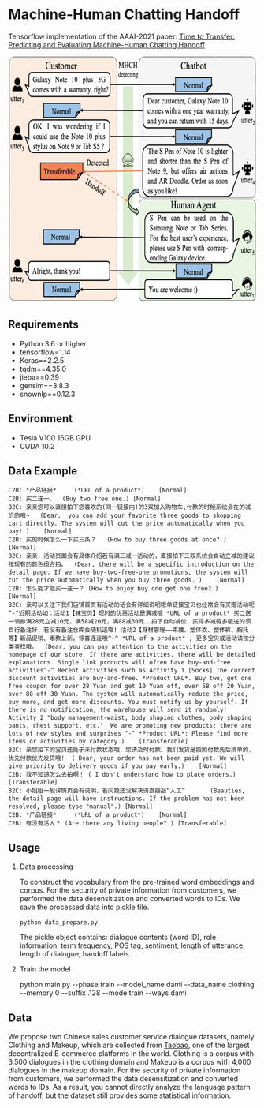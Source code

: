 # Machine-Human Chatting Handoff
Tensorflow implementation of the AAAI-2021 paper: [Time to Transfer: Predicting and Evaluating Machine-Human Chatting Handoff](https://arxiv.org/pdf/2012.07610.pdf)

<div align=center><img src="./exemplar.png" height="500"/></div>

## Requirements

* Python 3.6 or higher
* tensorflow=1.14
* Keras==2.2.5
* tqdm==4.35.0
* jieba==0.39
* gensim==3.8.3
* snownlp==0.12.3

## Environment

* Tesla V100 16GB GPU
* CUDA 10.2

## Data Example
```
C2B: *产品链接* 	(*URL of a product*)	[Normal]
C2B: 买二送一。	(Buy two free one.)	[Normal]
B2C: 亲亲您可以直接拍下您喜欢的(同一链接内)的3双加入购物车,付款的时候系统会在的减价的哦~ 	(Dear,  you can add your favorite three goods to shopping cart directly. The system will cut the price automatically when you pay! )	[Normal]
C2B: 买的时候怎么一下买三条？	(How to buy three goods at once? )	[Normal]
B2C: 亲亲，活动页面会有具体介绍若有满三减一活动的，直接拍下三双系统会自动立减的建议按现有的颜色组合拍。	(Dear, there will be a specific introduction on the detail page. If we have buy-two-free-one promotions, the system will cut the price automatically when you buy three goods. )	[Normal]
C2B: 怎么能才能买一送一？	(How to enjoy buy one get one free? )	[Normal]
B2C: 亲可以关注下我们店铺首页有活动的话会有详细说明哦单链接宝贝也经常会有买赠活动呢^-^近期活动如：活动1【袜宝贝】现时的优惠活动是满减哦 *URL of a product* 买二送一领券满28元立减10元，满58减20元，满88减30元……拍下自动减价，买得多减得多哦送的须自行备注好，若没有备注仓库会随机送哦! 活动2【身材管理——束腰、塑体衣、塑体裤、胸托等】新品促销、爆款上新，惊喜连连哦^-^ *URL of a product* ; 更多宝贝或活动请按分类查找哦。	(Dear, you can pay attention to the activities on the homepage of our store. If there are activities, there will be detailed explanations. Single link products will often have buy-and-free activities^-^ Recent activities such as Activity 1 [Socks] The current discount activities are buy-and-free. *Product URL*. Buy two, get one free coupon for over 28 Yuan and get 10 Yuan off, over 58 off 20 Yuan, over 88 off 30 Yuan. The system will automatically reduce the price, buy more, and get more discounts. You must notify us by yourself. If there is no notification, the warehouse will send it randomly! Activity 2 "body management-waist, body shaping clothes, body shaping pants, chest support, etc."  We are promoting new products; there are lots of new styles and surprises ^-^ *Product URL*; Please find more items or activities by category.)	[Transferable]
B2C: 亲您拍下的宝贝还处于未付款状态哦，您请及时付款。我们发货是按照付款先后排单的，优先付款优先发货哦!	( Dear, your order has not been paid yet. We will give priority to delivery goods if you pay early.)	[Normal]
C2B: 我不知道怎么去拍啊！	( I don't understand how to place orders.)	[Transferable]
B2C: 小姐姐一般详情页会有说明，若问题还没解决请直接敲“人工”		(Beauties, the detail page will have instructions. If the problem has not been resolved, please type "manual".)	[Normal]
C2B: *产品链接* 	(*URL of a product*)	[Normal]
C2B: 有没有活人？	(Are there any living people? )	[Transferable]
```

## Usage

1. Data processing

    To construct the vocabulary from the pre-trained word embeddings and corpus.  For the security of private information from customers, we performed the data desensitization and converted words to IDs. We save the processed data into pickle file.

    ```
    python data_prepare.py
    ```
    The pickle object contains: dialogue contents (word ID), role information, term frequency, POS tag, sentiment, length of utterance, length of dialogue, handoff labels

2. Train the model

    python main.py --phase train --model_name dami --data_name clothing --memory 0 --suffix .128 --mode train  --ways dami


## Data

We propose two Chinese sales customer service dialogue datasets, namely Clothing and Makeup, which are collected from [Taobao](https://www.taobao.com/), one of the largest decentralized E-commerce platforms in the world. Clothing is a corpus with 3,500 dialogues in the clothing domain and Makeup is a corpus with 4,000 dialogues in the makeup domain. For the security of private information from customers, we performed the data desensitization and converted words to IDs. As a result, you cannot directly analyze the language pattern of handoff, but the dataset still provides some statistical information.
